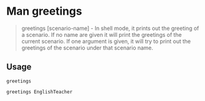 # Man greetings

> greetings  [scenario-name] - In shell mode, it prints out the greeting of a scenario. If no name are given it will print the greetings of the current scenario. If one argument is given, it will try to print out the greetings of the scenario under that scenario name.

## Usage

`greetings`

`greetings EnglishTeacher`